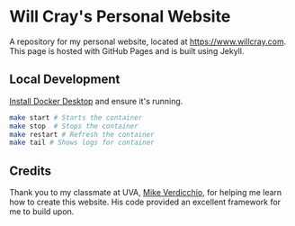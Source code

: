 Will Cray's Personal Website
==================================
A repository for my personal website, located at https://www.willcray.com. This page is hosted with GitHub Pages and is built using Jekyll.


Local Development
-----------------
[Install Docker Desktop](https://docs.docker.com/get-docker/) and ensure it's running.

```bash
make start # Starts the container
make stop  # Stops the container
make restart # Refresh the container
make tail # Shows logs for container
```

Credits
-----------------
Thank you to my classmate at UVA, [Mike Verdicchio](https://github.com/MikeVerdicchio), for helping me learn how to create this website. His code provided an excellent framework for me to build upon.

